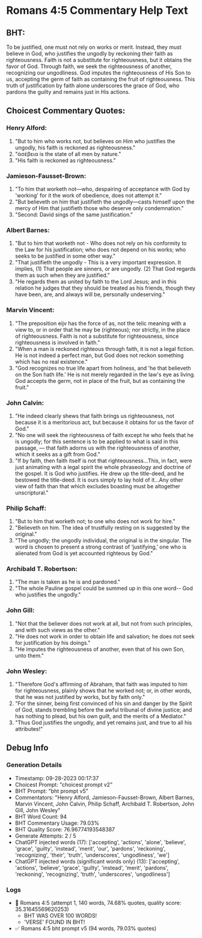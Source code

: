 # Romans 4:5 Commentary Help Text

## BHT:
To be justified, one must not rely on works or merit. Instead, they must believe in God, who justifies the ungodly by reckoning their faith as righteousness. Faith is not a substitute for righteousness, but it obtains the favor of God. Through faith, we seek the righteousness of another, recognizing our ungodliness. God imputes the righteousness of His Son to us, accepting the germ of faith as containing the fruit of righteousness. This truth of justification by faith alone underscores the grace of God, who pardons the guilty and remains just in His actions.

## Choicest Commentary Quotes:
### Henry Alford:
1. "But to him who works not, but believes on Him who justifies the ungodly, his faith is reckoned as righteousness."
2. "ἀσέβεια is the state of all men by nature."
3. "His faith is reckoned as righteousness."

### Jamieson-Fausset-Brown:
1. "To him that worketh not—who, despairing of acceptance with God by 'working' for it the work of obedience, does not attempt it."
2. "But believeth on him that justifieth the ungodly—casts himself upon the mercy of Him that justifieth those who deserve only condemnation."
3. "Second: David sings of the same justification."

### Albert Barnes:
1. "But to him that worketh not - Who does not rely on his conformity to the Law for his justification; who does not depend on his works; who seeks to be justified in some other way."
2. "That justifieth the ungodly - This is a very important expression. It implies, (1) That people are sinners, or are ungodly. (2) That God regards them as such when they are justified."
3. "He regards them as united by faith to the Lord Jesus; and in this relation he judges that they should be treated as his friends, though they have been, are, and always will be, personally undeserving."

### Marvin Vincent:
1. "The preposition eijv has the force of as, not the telic meaning with a view to, or in order that he may be (righteous); nor strictly, in the place of righteousness. Faith is not a substitute for righteousness, since righteousness is involved in faith." 
2. "When a man is reckoned righteous through faith, it is not a legal fiction. He is not indeed a perfect man, but God does not reckon something which has no real existence."
3. "God recognizes no true life apart from holiness, and 'he that believeth on the Son hath life.' He is not merely regarded in the law's eye as living. God accepts the germ, not in place of the fruit, but as containing the fruit."

### John Calvin:
1. "He indeed clearly shews that faith brings us righteousness, not because it is a meritorious act, but because it obtains for us the favor of God."
2. "No one will seek the righteousness of faith except he who feels that he is ungodly; for this sentence is to be applied to what is said in this passage, — that faith adorns us with the righteousness of another, which it seeks as a gift from God."
3. "If by faith, then faith itself is not that righteousness...This, in fact, were just animating with a legal spirit the whole phraseology and doctrine of the gospel. It is God who justifies. He drew up the title-deed, and he bestowed the title-deed. It is ours simply to lay hold of it...Any other view of faith than that which excludes boasting must be altogether unscriptural."

### Philip Schaff:
1. "But to him that worketh not; to one who does not work for hire."
2. "Believeth on him. The idea of trustfully resting on is suggested by the original."
3. "The ungodly; the ungodly individual, the original is in the singular. The word is chosen to present a strong contrast of ‘justifying,’ one who is alienated from God is yet accounted righteous by God."

### Archibald T. Robertson:
1. "The man is taken as he is and pardoned."
2. "The whole Pauline gospel could be summed up in this one word-- God who justifies the ungodly."

### John Gill:
1. "Not that the believer does not work at all, but not from such principles, and with such views as the other."
2. "He does not work in order to obtain life and salvation; he does not seek for justification by his doings."
3. "He imputes the righteousness of another, even that of his own Son, unto them."

### John Wesley:
1. "Therefore God's affirming of Abraham, that faith was imputed to him for righteousness, plainly shows that he worked not; or, in other words, that he was not justified by works, but by faith only." 
2. "For the sinner, being first convinced of his sin and danger by the Spirit of God, stands trembling before the awful tribunal of divine justice; and has nothing to plead, but his own guilt, and the merits of a Mediator." 
3. "Thus God justifies the ungodly, and yet remains just, and true to all his attributes!"


## Debug Info
### Generation Details
- Timestamp: 09-28-2023 00:17:37
- Choicest Prompt: "choicest prompt v2"
- BHT Prompt: "bht prompt v5"
- Commentators: "Henry Alford, Jamieson-Fausset-Brown, Albert Barnes, Marvin Vincent, John Calvin, Philip Schaff, Archibald T. Robertson, John Gill, John Wesley"
- BHT Word Count: 94
- BHT Commentary Usage: 79.03%
- BHT Quality Score: 76.96774193548387
- Generate Attempts: 2 / 5
- ChatGPT injected words (17):
	['accepting', 'actions', 'alone', 'believe', 'grace', 'guilty', 'instead', 'merit', 'our', 'pardons', 'reckoning', 'recognizing', 'their', 'truth', 'underscores', 'ungodliness', 'we']
- ChatGPT injected words (significant words only) (13):
	['accepting', 'actions', 'believe', 'grace', 'guilty', 'instead', 'merit', 'pardons', 'reckoning', 'recognizing', 'truth', 'underscores', 'ungodliness']

### Logs
- 🔄 Romans 4:5 (attempt 1, 140 words, 74.68% quotes, quality score: 35.31645569620253) 
	- BHT WAS OVER 100 WORDS! 
	- 'VERSE' FOUND IN BHT!
- ✅ Romans 4:5 bht prompt v5 (94 words, 79.03% quotes)